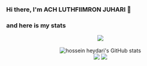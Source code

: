 ### Hi there, I'm ACH LUTHFIIMRON JUHARI 👋

### and here is my stats
<p align="center"><img src="https://jaxid.site/asset/jaxid.png"/><br /><br />
  <img src="https://github-readme-stats.vercel.app/api?username=LuthfiAjax&show_icons=true&include_all_commits=true&theme=monokai" alt="hossein heydari's GitHub stats" /><br />
  <img src="https://github-readme-streak-stats.herokuapp.com/?user=LuthfiAjax&theme=monokai"/>
  <img src="https://github-readme-stats.vercel.app/api/top-langs/?username=LuthfiAjax&layout=compact&theme=monokai&langs_count=12"/><br />
</p>

<!--
**LuthfiAjax/LuthfiAjax** is a ✨ _special_ ✨ repository because its `README.md` (this file) appears on your GitHub profile.

Here are some ideas to get you started:

- 🔭 I’m currently working on ...
- 🌱 I’m currently learning ...
- 👯 I’m looking to collaborate on ...
- 🤔 I’m looking for help with ...
- 💬 Ask me about ...
- 📫 How to reach me: ...
- 😄 Pronouns: ...
- ⚡ Fun fact: ...
-->
